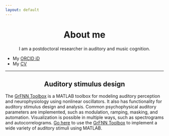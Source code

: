 ```yaml
---
layout: default
---
```


# <center>About me</center>

<center>I am a postdoctoral researcher in auditory and music cognition.</center>

*   My [ORCID iD](https://orcid.org/0000-0002-2156-9904)
*   My [CV](cv.pdf)

* * *

## <center>Auditory stimulus design</center>
The [GrFNN Toolbox](https://github.com/musicdynamicslab/grfnntoolbox) is a MATLAB toolbox for modeling auditory perception and neurophysiology using nonlinear oscillators. It also has functionality for auditory stimulus design and analysis. Common psychophysical auditory parameters are implemented, such as modulation, ramping, masking, and automation. Visualization is possible in multiple ways, such as spectrograms and autocorrelograms. [Go here](stimuli.html) to use the [GrFNN Toolbox](https://github.com/musicdynamicslab/grfnntoolbox) to implement a wide variety of auditory stimuli using MATLAB.